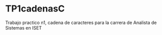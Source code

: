 # TP1cadenasC
Trabajo practico n1, cadena de caracteres para la carrera de Analista de Sistemas en ISET
